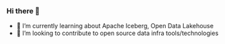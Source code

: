 ### Hi there 👋

- 🌱 I’m currently learning about Apache Iceberg, Open Data Lakehouse
- 👯 I’m looking to contribute to open source data infra tools/technologies
<!--
**chinmay-bhat/chinmay-bhat** is a ✨ _special_ ✨ repository because its `README.md` (this file) appears on your GitHub profile.

Here are some ideas to get you started:

- 🔭 I’m currently working on ...
- 🌱 I’m currently learning ...
- 👯 I’m looking to collaborate on ...
- 🤔 I’m looking for help with ...
- 💬 Ask me about ...
- 📫 How to reach me: ...
- 😄 Pronouns: ...
- ⚡ Fun fact: ...
-->
